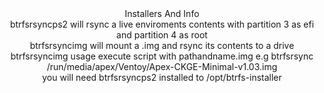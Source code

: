 <div align="center">
Installers And Info
<div align="center">
btrfsrsyncps2 will rsync a live enviroments contents with partition 3 as efi and partition 4 as root
<div align="center">
btrfsrsyncimg will mount a .img and rsync its contents to a drive 
<div align="center">
btrfsrsyncimg usage execute script with pathandname.img e.g btrfsrsync /run/media/apex/Ventoy/Apex-CKGE-Minimal-v1.03.img
<div align="center">
you will need btrfsrsyncps2 installed to /opt/btrfs-installer

